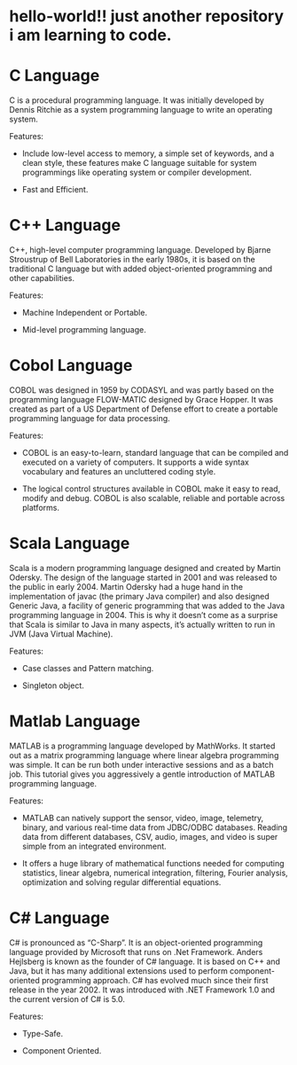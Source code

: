 # hello-world!! just another repository i am learning to code.

# C Language 

C is a procedural programming language. It was initially developed by Dennis Ritchie as a system programming language to write an operating system. 

Features:

* Include low-level access to memory, a simple set of keywords, and a clean style, these features make C language suitable for system programmings like operating system or compiler development.

* Fast and Efficient.

# C++ Language

C++, high-level computer programming language. Developed by Bjarne Stroustrup of Bell Laboratories in the early 1980s, it is based on the traditional C language but with added object-oriented programming and other capabilities. 

Features:

* Machine Independent or Portable.

* Mid-level programming language. 


# Cobol Language 

COBOL was designed in 1959 by CODASYL and was partly based on the programming language FLOW-MATIC designed by Grace Hopper. It was created as part of a US Department of Defense effort to create a portable programming language for data processing.

Features:

* COBOL is an easy-to-learn, standard language that can be compiled and executed on a variety of computers. It supports a wide syntax vocabulary and features an uncluttered coding style.
 
* The logical control structures available in COBOL make it easy to read, modify and debug. COBOL is also scalable, reliable and portable across platforms.

# Scala Language

Scala is a modern programming language designed and created by Martin Odersky. The design of the language started in 2001 and was released to the public in early 2004. Martin Odersky had a huge hand in the implementation of javac (the primary Java compiler) and also designed Generic Java, a facility of generic programming that was added to the Java programming language in 2004. This is why it doesn’t come as a surprise that Scala is similar to Java in many aspects, it’s actually written to run in JVM (Java Virtual Machine).

Features:

* Case classes and Pattern matching.

* Singleton object.

# Matlab Language

MATLAB is a programming language developed by MathWorks. It started out as a matrix programming language where linear algebra programming was simple. It can be run both under interactive sessions and as a batch job. This tutorial gives you aggressively a gentle introduction of MATLAB programming language.
 

Features:

* MATLAB can natively support the sensor, video, image, telemetry, binary, and various real-time data from JDBC/ODBC databases. Reading data from different databases, CSV, audio, images, and video is super simple from an integrated environment.

* It offers a huge library of mathematical functions needed for computing statistics, linear algebra, numerical integration, filtering, Fourier analysis, optimization and solving regular differential equations. 

# C# Language

C# is pronounced as “C-Sharp”. It is an object-oriented programming language provided by Microsoft that runs on .Net Framework. Anders Hejlsberg is known as the founder of C# language. It is based on C++ and Java, but it has many additional extensions used to perform component-oriented programming approach. C# has evolved much since their first release in the year 2002. It was introduced with .NET Framework 1.0 and the current version of C# is 5.0. 

Features:

* Type-Safe.

* Component Oriented.
